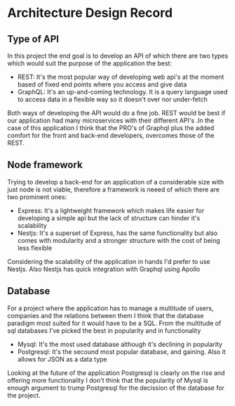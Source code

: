# Architecture Design Record

## Type of API

In this project the end goal is to develop an API of which there are two types which would suit the purpose of the application the best:

- REST: It's the most popular way of developing web api's at the moment based of fixed end points where you access and give data
- GraphQL: It's an up-and-coming technology. It is a query language used to access data in a flexible way so it doesn't over nor under-fetch

Both ways of developing the API would do a fine job. REST would be best if our application had many microservices with their different API's .In the case of this application I think that the PRO's of Graphql plus the added comfort for the front and back-end developers, overcomes those of the REST.

## Node framework

Trying to develop a back-end for an application of a considerable size with just node is not viable, therefore a framework is neeed of which there are two prominent ones:

- Express: It's a lightweight framework which makes life easier for developing a simple api but the lack of structure can hinder it's scalability
- Nestjs: It's a superset of Express, has the same functionality but also comes with modularity and a stronger structure with the cost of being less flexible

Considering the scalability of the application in hands I'd prefer to use Nestjs. Also Nestjs has quick integration with Graphql using Apollo

## Database

For a project where the application has to manage a multitude of users, companies and the relations between them I think that the database paradigm most suited for it would have to be a SQL. From the multitude of sql databases I've picked the best in popularity and in functionality

- Mysql: It's the most used database although it's declining in popularity
- Postgresql: It's the secound most popular database, and gaining. Also it allows for JSON as a data type

Looking at the future of the application Postgresql is clearly on the rise and offering more functionality I don't think that the popularity of Mysql is enough argument to trump Postgresql for the decission of the database for the project.
